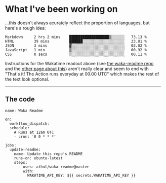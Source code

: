 # What I've been working on

…this doesn't always acurately reflect the proportion of languages, but here's a rough idea:

<!--START_SECTION:waka-->
```text
Markdown     2 hrs 2 mins    ██████████████████▒░░░░░░   73.13 % 
HTML         39 mins         ██████░░░░░░░░░░░░░░░░░░░   23.81 % 
JSON         3 mins          ▓░░░░░░░░░░░░░░░░░░░░░░░░   02.02 % 
JavaScript   1 min           ▒░░░░░░░░░░░░░░░░░░░░░░░░   00.92 % 
CSS          0 secs          ░░░░░░░░░░░░░░░░░░░░░░░░░   00.11 % 
```
<!--END_SECTION:waka-->

Instructions for the Wakatime readout above (see [the waka-readme repo](https://github.com/athul/waka-readme) and the [other page about this](https://github.com/marketplace/actions/waka-readme)) aren't really clear and seem to end with "That's it! The Action runs everyday at 00.00 UTC" which makes the rest of the text look optional.

---

## The code

```
name: Waka Readme

on:
  workflow_dispatch:
  schedule:
    # Runs at 12am UTC
    - cron: '0 0 * * *'

jobs:
  update-readme:
    name: Update this repo's README
    runs-on: ubuntu-latest
    steps:
      - uses: athul/waka-readme@master
        with:
          WAKATIME_API_KEY: ${{ secrets.WAKATIME_API_KEY }}
```
